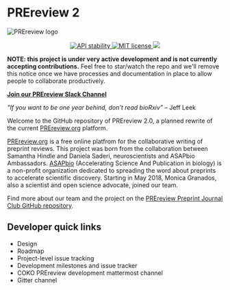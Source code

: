 # PREreview 2

![PREreview logo](https://cdn.rawgit.com/SamanthaHindle/preprint_JournalClub/8acbaa94/PREreview_banner.png)

<p align="center">
  <!-- Stability -->
  <a href="https://nodejs.org/api/documentation.html#documentation_stability_index">
    <img src="https://img.shields.io/badge/stability-experimental-orange.svg?style=flat-square"
      alt="API stability" />
  </a>
  <!-- License -->
  <a href="https://github.com/PREreview/PRereview-2/blob/master/LICENSE">
    <img src="https://img.shields.io/badge/license-MIT-green.svg?style=flat-square"
      alt="MIT license" />
  </a>
  <!-- Made with <3 -->
  <a href="https://prereview.org" target="_blank">
    <img src="https://img.shields.io/badge/made_with-❤️💛💚💙💜-e6e6e6.svg?style=flat-square" />
  </a>
</p>

**NOTE: this project is under very active development and is not currently accepting contributions.** Feel free to star/watch the repo and we'll remove this notice once we have processes and documentation in place to allow people to collaborate productively.

**[Join our PREreview Slack Channel](https://join.slack.com/t/prereview/shared_invite/enQtMzYwMjQzMTk3ODMxLTZhOWQ5M2FmMTY5OTYzZDNhNDg2ZDdhODE2Y2Y4MTVjY2U0OWRiZTA5ZjM3MWM1ZTY0N2E1ODYyNWM1NTc2NDg)**

*"If you want to be one year behind, don’t read bioRxiv”* – Jeff Leek

Welcome to the GitHub repository of PREreview 2.0, a planned rewrite of the current [PREreview.org](https://prereview.org) platform.

[PREreview.org](https://prereview.org) is a free online platfrom for the collaborative writing of preprint reviews. This project was born from the collaboration between Samantha Hindle and Daniela Saderi, neuroscientists and ASAPbio Ambassadors. [ASAPbio](http://asapbio.org/) (Accelerating Science And Publication in biology) is a non-profit organization dedicated to spreading the word about preprints to accelerate scientific discovery. Starting in May 2018, Monica Granados, also a scientist and open science advocate, joined our team.

Find more about our team and the project on the [PREreview Preprint Journal Club GitHub repository](https://github.com/SamanthaHindle/preprint_JournalClub).

## Developer quick links

- Design
- Roadmap
- Project-level issue tracking
- Development milestones and issue tracker
- COKO PREreview development mattermost channel
- Gitter channel
